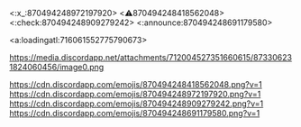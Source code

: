 <:x_:870494248972197920> <:warning:870494248418562048> <:check:870494248909279242> <:announce:870494248691179580>

<a:loadingatl:716061552775790673>

https://media.discordapp.net/attachments/712004527351660615/873306231824060456/image0.png

https://cdn.discordapp.com/emojis/870494248418562048.png?v=1
https://cdn.discordapp.com/emojis/870494248972197920.png?v=1
https://cdn.discordapp.com/emojis/870494248909279242.png?v=1
https://cdn.discordapp.com/emojis/870494248691179580.png?v=1
